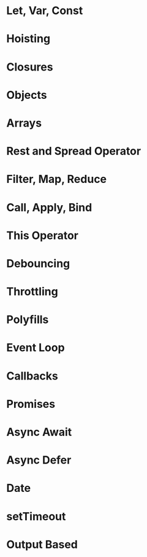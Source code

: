 # Let, Var, Const
# Hoisting
# Closures
# Objects
# Arrays
# Rest and Spread Operator
# Filter, Map, Reduce
# Call, Apply, Bind
# This Operator
# Debouncing
# Throttling
# Polyfills
# Event Loop
# Callbacks
# Promises
# Async Await
# Async Defer
# Date
# setTimeout
# Output Based